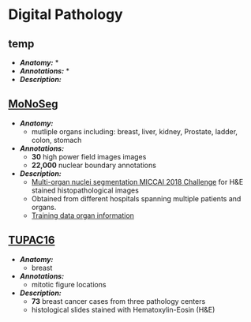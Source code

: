 # Digital Pathology

<!--
|**Name**| **Anatomy**|**Annotations**|**Description**|
|:--- |:---| :---| :---|
|[MoNoSeg](https://drive.google.com/file/d/1JZN9Jq9km0rZNiYNEukE_8f0CsSK3Pe4/view)|multi-organ |**30** images, **22,000** nuclear boundary annotations |[Multi-organ nuclei segmentation MICCAI 2018 Challenge](https://monuseg.grand-challenge.org/Home/) for H&E stained histopathological images obtained from different hospitals spanning multiple patients and organs.  Training data organ information
-->
<!--|[CBTC2015](https://wiki.cancerimagingarchive.net/pages/viewpage.action?pageId=20644646) | Digital pathology | | MICCAI 2015 Challenge, [Segmentation of Nuclei in Digital Pathology Images](http://miccai.cloudapp.net/competitions/83)|-->


## temp
* _**Anatomy:**_ 
    *
* _**Annotations:**_ 
    *
* _**Description:**_


## [MoNoSeg](https://drive.google.com/file/d/1JZN9Jq9km0rZNiYNEukE_8f0CsSK3Pe4/view)
* _**Anatomy:**_ 
    * mutliple organs including: breast, liver, kidney, Prostate, ladder, colon, stomach
* **_Annotations:_** 
    * **30** high power field images images
    * **22,000** nuclear boundary annotations
* _**Description:**_ 
    * [Multi-organ nuclei segmentation MICCAI 2018 Challenge](https://monuseg.grand-challenge.org/Home/) for H&E stained histopathological images 
    * Obtained from different hospitals spanning multiple patients and organs.  
    * [Training data organ information](https://drive.google.com/file/d/1xYyQ31CHFRnvTCTuuHdconlJCMk2SK7Z/view?usp=sharing)
    

##  [TUPAC16](http://tupac.tue-image.nl/node/3)
* _**Anatomy:**_ 
    * breast
* _**Annotations:**_ 
    * mitotic figure locations
* _**Description:**_
    * **73** breast cancer cases from three pathology centers 
    * histological slides stained with Hematoxylin-Eosin (H&E)
    





